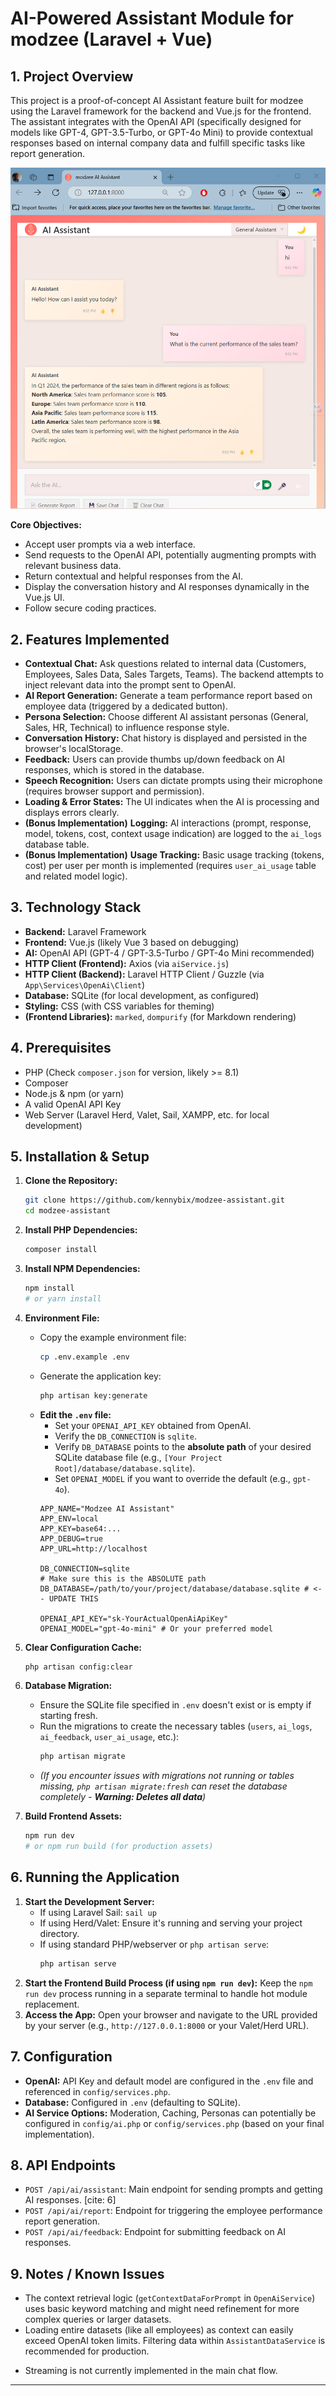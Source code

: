 # AI-Powered Assistant Module for modzee (Laravel + Vue)

## 1. Project Overview

This project is a proof-of-concept AI Assistant feature built for modzee using the Laravel framework for the backend and Vue.js for the frontend. The assistant integrates with the OpenAI API (specifically designed for models like GPT-4, GPT-3.5-Turbo, or GPT-4o Mini) to provide contextual responses based on internal company data and fulfill specific tasks like report generation.

![Landing Page](public/app_screen.png)  

**Core Objectives:**
* Accept user prompts via a web interface.
* Send requests to the OpenAI API, potentially augmenting prompts with relevant business data.
* Return contextual and helpful responses from the AI.
* Display the conversation history and AI responses dynamically in the Vue.js UI.
* Follow secure coding practices. 

## 2. Features Implemented

* **Contextual Chat:** Ask questions related to internal data (Customers, Employees, Sales Data, Sales Targets, Teams). The backend attempts to inject relevant data into the prompt sent to OpenAI.
* **AI Report Generation:** Generate a team performance report based on employee data (triggered by a dedicated button).
* **Persona Selection:** Choose different AI assistant personas (General, Sales, HR, Technical) to influence response style.
* **Conversation History:** Chat history is displayed and persisted in the browser's localStorage.
* **Feedback:** Users can provide thumbs up/down feedback on AI responses, which is stored in the database.
* **Speech Recognition:** Users can dictate prompts using their microphone (requires browser support and permission).
* **Loading & Error States:** The UI indicates when the AI is processing and displays errors clearly.
* **(Bonus Implementation)** **Logging:** AI interactions (prompt, response, model, tokens, cost, context usage indication) are logged to the `ai_logs` database table.
* **(Bonus Implementation)** **Usage Tracking:** Basic usage tracking (tokens, cost) per user per month is implemented (requires `user_ai_usage` table and related model logic).

## 3. Technology Stack

* **Backend:** Laravel Framework
* **Frontend:** Vue.js (likely Vue 3 based on debugging)
* **AI:** OpenAI API (GPT-4 / GPT-3.5-Turbo / GPT-4o Mini recommended)
* **HTTP Client (Frontend):** Axios (via `aiService.js`)
* **HTTP Client (Backend):** Laravel HTTP Client / Guzzle (via `App\Services\OpenAi\Client`)
* **Database:** SQLite (for local development, as configured)
* **Styling:** CSS (with CSS variables for theming)
* **(Frontend Libraries):** `marked`, `dompurify` (for Markdown rendering)

## 4. Prerequisites

* PHP (Check `composer.json` for version, likely >= 8.1)
* Composer
* Node.js & npm (or yarn)
* A valid OpenAI API Key
* Web Server (Laravel Herd, Valet, Sail, XAMPP, etc. for local development)

## 5. Installation & Setup

1.  **Clone the Repository:**
    ```bash
    git clone https://github.com/kennybix/modzee-assistant.git
    cd modzee-assistant
    ```
2.  **Install PHP Dependencies:**
    ```bash
    composer install
    ```
3.  **Install NPM Dependencies:**
    ```bash
    npm install
    # or yarn install
    ```
4.  **Environment File:**
    * Copy the example environment file:
        ```bash
        cp .env.example .env
        ```
    * Generate the application key:
        ```bash
        php artisan key:generate
        ```
    * **Edit the `.env` file:**
        * Set your `OPENAI_API_KEY` obtained from OpenAI.
        * Verify the `DB_CONNECTION` is `sqlite`.
        * Verify `DB_DATABASE` points to the **absolute path** of your desired SQLite database file (e.g., `[Your Project Root]/database/database.sqlite`).
        * Set `OPENAI_MODEL` if you want to override the default (e.g., `gpt-4o`).
        ```dotenv
        APP_NAME="Modzee AI Assistant"
        APP_ENV=local
        APP_KEY=base64:...
        APP_DEBUG=true
        APP_URL=http://localhost

        DB_CONNECTION=sqlite
        # Make sure this is the ABSOLUTE path
        DB_DATABASE=/path/to/your/project/database/database.sqlite # <-- UPDATE THIS

        OPENAI_API_KEY="sk-YourActualOpenAiApiKey"
        OPENAI_MODEL="gpt-4o-mini" # Or your preferred model
        ```

5.  **Clear Configuration Cache:**
    ```bash
    php artisan config:clear
    ```

6.  **Database Migration:**
    * Ensure the SQLite file specified in `.env` doesn't exist or is empty if starting fresh.
    * Run the migrations to create the necessary tables (`users`, `ai_logs`, `ai_feedback`, `user_ai_usage`, etc.):
        ```bash
        php artisan migrate
        ```
    * *(If you encounter issues with migrations not running or tables missing, `php artisan migrate:fresh` can reset the database completely - **Warning: Deletes all data**)*

7.  **Build Frontend Assets:**
    ```bash
    npm run dev
    # or npm run build (for production assets)
    ```

## 6. Running the Application

1.  **Start the Development Server:**
    * If using Laravel Sail: `sail up`
    * If using Herd/Valet: Ensure it's running and serving your project directory.
    * If using standard PHP/webserver or `php artisan serve`:
        ```bash
        php artisan serve
        ```
2.  **Start the Frontend Build Process (if using `npm run dev`):** Keep the `npm run dev` process running in a separate terminal to handle hot module replacement.
3.  **Access the App:** Open your browser and navigate to the URL provided by your server (e.g., `http://127.0.0.1:8000` or your Valet/Herd URL).

## 7. Configuration

* **OpenAI:** API Key and default model are configured in the `.env` file and referenced in `config/services.php`.
* **Database:** Configured in `.env` (defaulting to SQLite).
* **AI Service Options:** Moderation, Caching, Personas can potentially be configured in `config/ai.php` or `config/services.php` (based on your final implementation).

## 8. API Endpoints

* `POST /api/ai/assistant`: Main endpoint for sending prompts and getting AI responses. [cite: 6]
* `POST /api/ai/report`: Endpoint for triggering the employee performance report generation.
* `POST /api/ai/feedback`: Endpoint for submitting feedback on AI responses.
<!-- * `GET /api/ai/usage`: Endpoint for retrieving user usage statistics (requires authentication). -->

## 9. Notes / Known Issues

* The context retrieval logic (`getContextDataForPrompt` in `OpenAiService`) uses basic keyword matching and might need refinement for more complex queries or larger datasets.
* Loading entire datasets (like all employees) as context can easily exceed OpenAI token limits. Filtering data within `AssistantDataService` is recommended for production.
<!-- * Usage tracking and cost estimation are basic; token counts might be estimated if not provided by the API response. -->
* Streaming is not currently implemented in the main chat flow.

---